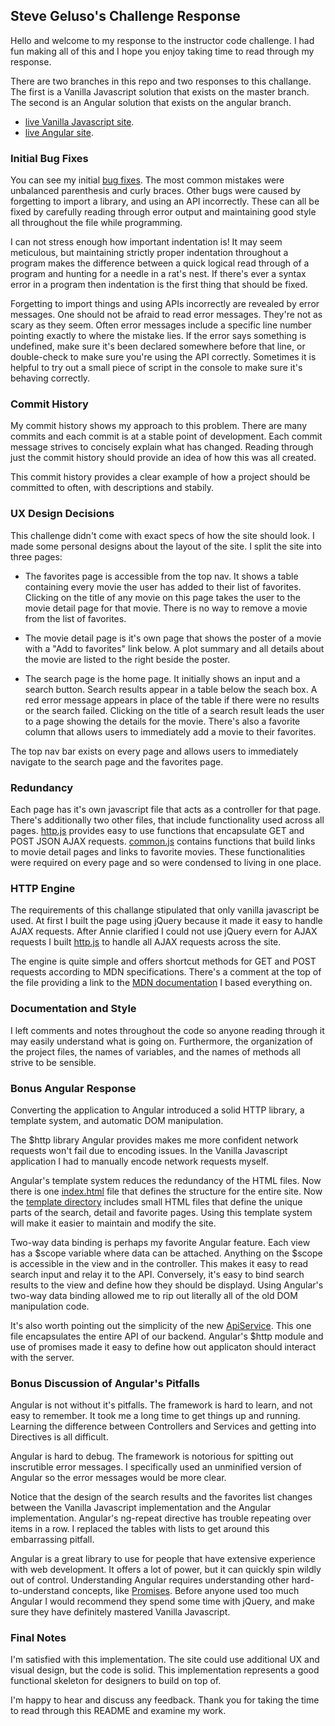 ## Steve Geluso's Challenge Response

Hello and welcome to my response to the instructor code challenge.
I had fun making all of this and I hope you enjoy taking time to
read through my response.

There are two branches in this repo and two responses to this challange.
The first is a Vanilla Javascript solution that exists on the master branch.
The second is an Angular solution that exists on the angular branch.

- [live Vanilla Javascript site](https://serene-forest-5831.herokuapp.com/).
- [live Angular site](https://omdb-challenge-angular.herokuapp.com/).

### Initial Bug Fixes

You can see my initial [bug fixes](https://github.com/geluso/general-assembly-challenge/commit/3fba0dd0c384f80b883fbcb6ca1b7879897ec016).
The most common mistakes were unbalanced parenthesis and curly braces.
Other bugs were caused by forgetting to import a library, and using an API
incorrectly. These can all be fixed by carefully reading through error output
and maintaining good style all throughout the file while programming.

I can not stress enough how important indentation is! It may seem meticulous, but
maintaining strictly proper indentation throughout a program makes the difference
between a quick logical read through of a program and hunting for a needle in a rat's
nest. If there's ever a syntax error in a program then indentation is the first
thing that should be fixed.

Forgetting to import things and using APIs incorrectly are revealed by error messages.
One should not be afraid to read error messages. They're not as scary as they seem.
Often error messages include a specific line number pointing exactly to where the mistake
lies. If the error says something is undefined, make sure it's been declared somewhere
before that line, or double-check to make sure you're using the API correctly. Sometimes
it is helpful to try out a small piece of script in the console to make sure it's
behaving correctly.

### Commit History

My commit history shows my approach to this problem. There are many commits and
each commit is at a stable point of development. Each commit message strives to
concisely explain what has changed. Reading through just the commit history should
provide an idea of how this was all created.

This commit history provides a clear example of how a project should be committed to often,
with descriptions and stabily.

### UX Design Decisions

This challenge didn't come with exact specs of how the site should look. I made some
personal designs about the layout of the site. I split the site into three pages:

- The favorites page is accessible from the top nav. It shows a table containing
every movie the user has added to their list of favorites. Clicking on the title
of any movie on this page takes the user to the movie detail page for that movie.
There is no way to remove a movie from the list of favorites.

- The movie detail page is it's own page that shows the poster of a movie with a "Add
to favorites" link below. A plot summary and all details about the movie are listed to
the right beside the poster.

- The search page is the home page. It initially shows an input and a search button.
Search results appear in a table
below the seach box. A red error message appears in place of the table if there were
no results or the search failed. Clicking on the title of a search result leads the
user to a page showing the details for the movie. There's also a favorite column that
allows users to immediately add a movie to their favorites.

The top nav bar exists on every page and allows users to immediately navigate to the
search page and the favorites page.

### Redundancy

Each page has it's own javascript file that acts as a controller for that page. There's
additionally two other files, that include functionality used across all pages.
[http.js](https://github.com/geluso/general-assembly-challenge/blob/master/public/js/http.js)
provides easy to use functions that encapsulate GET and POST JSON AJAX requests.
[common.js](https://github.com/geluso/general-assembly-challenge/blob/master/public/js/common.js)
contains functions that build links to movie detail pages and links to favorite movies.
These functionalities were required on every page and so were condensed to living in one place.

### HTTP Engine

The requirements of this challange stipulated that only vanilla javascript be used.
At first I built the page using jQuery because it made it easy to handle AJAX requests.
After Annie clarified I could not use jQuery evern for AJAX requests I built
[http.js](https://github.com/geluso/general-assembly-challenge/blob/master/public/js/http.js)
to handle all AJAX requests across the site.

The engine is quite simple and offers shortcut methods for GET and POST requests according
to MDN specifications. There's a comment at the top of the file providing a link to the
[MDN documentation](https://developer.mozilla.org/en-US/docs/AJAX/Getting_Started)
I based everything on.

### Documentation and Style
I left comments and notes throughout the code so anyone reading through it may
easily understand what is going on. Furthermore, the organization of the project files,
the names of variables, and the names of methods all strive to be sensible.

### Bonus Angular Response

Converting the application to Angular introduced a solid HTTP library, a template system,
and automatic DOM manipulation.

The $http library Angular provides makes me more confident network requests won't fail due
to encoding issues. In the Vanilla Javascript application I had to manually encode network
requests myself.

Angular's template system reduces the redundancy of the HTML files. Now there is one
[index.html](https://github.com/geluso/general-assembly-challenge/blob/angular/public/index.html)
file that defines the structure for the entire site. Now the
[template directory](https://github.com/geluso/general-assembly-challenge/tree/angular/public/js/templates)
includes small HTML files that define the unique parts of the search, detail and favorite pages.
Using this template system will make it easier to maintain and modify the site.

Two-way data binding is perhaps my favorite Angular feature. Each view has a $scope
variable where data can be attached. Anything on the $scope is accessible in the view
and in the controller. This makes it easy to read search input and relay it to the API.
Conversely, it's easy to bind search results to the view and define how they should be displayd.
Using Angular's two-way data binding allowed me to rip out literally all of the old
DOM manipulation code.

It's also worth pointing out the simplicity of the new
[ApiService](https://github.com/geluso/general-assembly-challenge/blob/angular/public/js/services/api.js).
This one file encapsulates the entire API of our backend. Angular's $http module
and use of promises made it easy to define how out applicaton should interact with
the server.

### Bonus Discussion of Angular's Pitfalls

Angular is not without it's pitfalls. The framework is hard to learn, and not easy to
remember. It took me a long time to get things up and running. Learning the difference
between Controllers and Services and getting into Directives is all difficult.

Angular is hard to debug. The framework is notorious for spitting out inscrutible error
messages. I specifically used an unminified version of Angular so the error messages would
be more clear.

Notice that the design of the search results and the favorites list changes between the
Vanilla Javascript implementation and the Angular implementation. Angular's ng-repeat
directive has trouble repeating over items in a row. I replaced the tables with lists
to get around this embarrassing pitfall.

Angular is a great library to use for people that have extensive experience with web
development. It offers a lot of power, but it can quickly spin wildly out of control.
Understanding Angular requires understanding other hard-to-understand concepts, like
[Promises](https://docs.angularjs.org/api/ng/service/$q).
Before anyone used too much Angular I would recommend they spend some time with jQuery,
and make sure they have definitely mastered Vanilla Javascript.

### Final Notes

I'm satisfied with this implementation. The site could use additional UX and visual design,
but the code is solid. This implementation represents a good functional skeleton for designers
to build on top of.

I'm happy to hear and discuss any feedback. Thank you for taking the time to read through
this README and examine my work.
